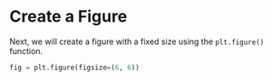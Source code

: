 # Create a Figure

Next, we will create a figure with a fixed size using the `plt.figure()` function.

```python
fig = plt.figure(figsize=(6, 6))
```
